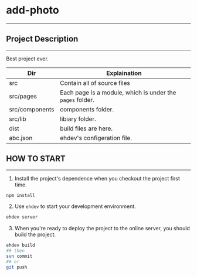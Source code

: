 # add-photo
---

## Project Description
---

Best project ever.


| Dir | Explaination |
| --- | --- |
| src | Contain all of source files |
| src/pages | Each page is a module, which is under the `pages` folder.  |
| src/components | components folder. |
| src/lib | libiary folder. |
| dist | build files are here. |
| abc.json | ehdev's configeration file. |


## HOW TO START
---

1. Install the project's dependence when you checkout the project first time.

```sh
npm install
```

2. Use `ehdev` to start your development environment.

```sh
ehdev server
```

3. When you're ready to deploy the project to the online server, you should build the project.

```sh
ehdev build
## then
svn commit
## or 
git push
```